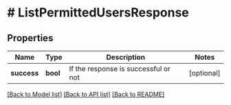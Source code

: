 # # ListPermittedUsersResponse

## Properties

Name | Type | Description | Notes
------------ | ------------- | ------------- | -------------
**success** | **bool** | If the response is successful or not | [optional]

[[Back to Model list]](../README.md#documentation-for-models) [[Back to API list]](../README.md#documentation-for-api-endpoints) [[Back to README]](../README.md)
